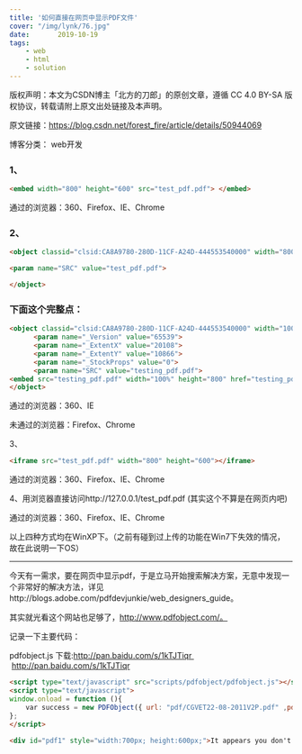 ```yaml
---
title: '如何直接在网页中显示PDF文件'
cover: "/img/lynk/76.jpg"
date:       2019-10-19
tags:
	- web
	- html
	- solution
---
```



版权声明：本文为CSDN博主「北方的刀郎」的原创文章，遵循 CC 4.0 BY-SA 版权协议，转载请附上原文出处链接及本声明。

原文链接：https://blog.csdn.net/forest_fire/article/details/50944069

博客分类： web开发
 
### 1、
```html
<embed width="800" height="600" src="test_pdf.pdf"> </embed> 
```
通过的浏览器：360、Firefox、IE、Chrome 
### 2、

```html
<object classid="clsid:CA8A9780-280D-11CF-A24D-444553540000" width="800" height="600" border="0"> 

<param name="SRC" value="test_pdf.pdf"> 

</object> 
```

### 下面这个完整点： 

```html
<object classid="clsid:CA8A9780-280D-11CF-A24D-444553540000" width="100%" height="100%" border="0"><!--IE--> 
      <param name="_Version" value="65539"> 
      <param name="_ExtentX" value="20108"> 
      <param name="_ExtentY" value="10866"> 
      <param name="_StockProps" value="0"> 
      <param name="SRC" value="testing_pdf.pdf"> 
<embed src="testing_pdf.pdf" width="100%" height="800" href="testing_pdf.pdf"></embed><!--FF--> 
</object> 
```

通过的浏览器：360、IE 

未通过的浏览器：Firefox、Chrome 

3、
```html
<iframe src="test_pdf.pdf" width="800" height="600"></iframe> 
```

通过的浏览器：360、Firefox、IE、Chrome 

4、用浏览器直接访问http://127.0.0.1/test_pdf.pdf (其实这个不算是在网页内吧) 

通过的浏览器：360、Firefox、IE、Chrome 

以上四种方式均在WinXP下。（之前有碰到过上传的功能在Win7下失效的情况，故在此说明一下OS）


--------------------------------------------------------
今天有一需求，要在网页中显示pdf，于是立马开始搜索解决方案，无意中发现一个非常好的解决方法，详见http://blogs.adobe.com/pdfdevjunkie/web_designers_guide。

其实就光看这个网站也足够了，http://www.pdfobject.com/。



记录一下主要代码：

pdfobject.js 下载:http://pan.baidu.com/s/1kTJTiqr     http://pan.baidu.com/s/1kTJTiqr

```html
<script type="text/javascript" src="scripts/pdfobject/pdfobject.js"></script>
<script type="text/javascript"> 
window.onload = function (){
    var success = new PDFObject({ url: "pdf/CGVET22-08-2011V2P.pdf" ,pdfOpenParams: { scrollbars: '0', toolbar: '0', statusbar: '0'}}).embed("pdf1");
};
</script> 
 
<div id="pdf1" style="width:700px; height:600px;">It appears you don't have Adobe Reader or PDF support in this web browser. <a href="~/pdf/CGVET22-08-2011V2P.pdf">Click here to download the PDF</a></div>
```